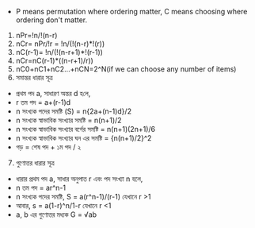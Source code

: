* P means permutation where ordering matter, C means choosing where ordering don't matter.
1. nPr=!n/!(n-r)
2. nCr= nPr/!r = !n/(!(n-r)*!(r))
3. nC(r-1)= !n/(!(n-r+1)*!(r-1))
4. nCr=nC(r-1)*((n-r+1)/r))
5. nC0+nC1+nC2...+nCN=2^N(if we can choose any number of items)
6. সমান্তর ধারার সূত্র 
* প্রথম পদ a, সাধারণ অন্তর d হ‌লে, 
* r তম পদ = a+(r-1)d
* n সংখ্যক পদের সমষ্টি (S) = n{2a+(n-1)d}/2
* n সংখ্যক স্বাভাবিক সংখ্যার সমষ্টি = n(n+1)/2
* n সংখ্যক স্বাভাবিক সংখ্যার বর্গের সমষ্টি = n(n+1)(2n+1)/6
* n সংখ্যক স্বাভাবিক সংখ্যার ঘন এর সমষ্টি = {n(n+1)/2}^2
* গড় = শেষ পদ + ১ম পদ / ২
7. গুণোত্তর ধারার সূত্র 
* ধারার প্রথম পদ a, সাধার অনুপাত r এবং পদ সংখ্যা n হলে, 
* n তম পদ = ar‌^n-1
* n সংখ্যক পদের সমষ্টি, S = a(r^n-1)/(r-1) যেখানে r >1
* আবার, s = a(1-r)^n/1-r যেখানে r <1
* a, b এর গুণোত্তর মধ্যক G = √ab

